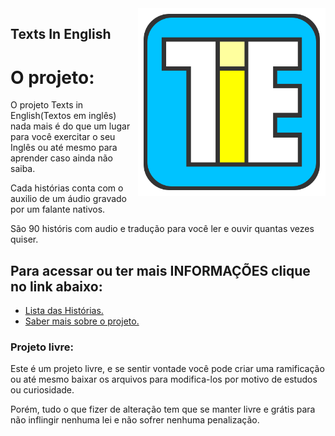<img src="img/favcon.svg" align="right" width="300">

## Texts In English

<h1>O projeto:</h1>
O projeto Texts in English(Textos em inglês) nada mais é do que um lugar para você exercitar o seu Inglês ou até mesmo para aprender caso ainda não saiba.

Cada histórias conta com o auxilio de um áudio gravado por um falante nativos.

São 90 históris com audio e tradução para você ler e ouvir quantas vezes quiser.

<h2>Para acessar ou ter mais INFORMAÇÕES clique no link abaixo:</h2>
<ul>
<li><a href="https://jonasjf360.github.io/Texts_in_English/index.html" target="_blank">Lista das Histórias.</a></li>
<li><a href="https://jonasjf360.github.io/Texts_in_English/info.html" target="_blank">Saber mais sobre o projeto.</a></li>
</ul>

<h3>Projeto livre:</h3>
Este é um projeto livre, e se sentir vontade você pode criar uma ramificação ou até mesmo baixar os arquivos para modifica-los por motivo de estudos ou curiosidade.

Porém, tudo o que fizer de alteração tem que se manter livre e grátis para não inflingir nenhuma lei e não sofrer nenhuma penalização.
